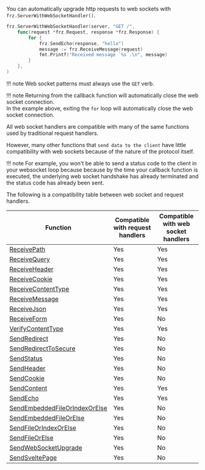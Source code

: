 You can automatically upgrade http requests to web sockets with `frz.ServerWithWebSocketHandler()`.

```go
frz.ServerWithWebSocketHandler(server, "GET /", 
    func(request *frz.Request, response *frz.Response) {
        for {
            frz.SendEcho(response, "hello")
            message := frz.ReceiveMessage(request)
            fmt.Printf("Received message `%s`.\n", message)
        }
    },
)
```

!!! note
    Web socket patterns must always use the `GET` verb.

!!! note
    Returning from the callback function will automatically close the web socket connection.<br/>
    In the example above, exiting the `for` loop will automatically close the web socket connection.

All web socket handlers are compatible with many of the same functions used by traditional request handlers.

However, many other functions that `send data to the client` have little compatibility with web sockets because of the nature of the protocol itself.

!!! note
    For example, you won't be able to send a status code to the client in your websocket loop because because by the time your callback function is executed, the underlying web socket handshake has already terminated and the status code has already been sent.

The following is a compatibility table between web socket and request handlers.

| Function | Compatible with request handlers | Compatible with web socket handlers |
|----------|----------------------------------|-----------------------------|
| [ReceivePath](https://pkg.go.dev/github.com/razshare/frizzante#ReceivePath) | Yes | Yes |
| [ReceiveQuery](https://pkg.go.dev/github.com/razshare/frizzante#ReceiveQuery) | Yes | Yes |
| [ReceiveHeader](https://pkg.go.dev/github.com/razshare/frizzante#ReceiveHeader) | Yes | Yes |
| [ReceiveCookie](https://pkg.go.dev/github.com/razshare/frizzante#ReceiveCookie) | Yes | Yes |
| [ReceiveContentType](https://pkg.go.dev/github.com/razshare/frizzante#ReceiveContentType) | Yes | Yes |
| [ReceiveMessage](https://pkg.go.dev/github.com/razshare/frizzante#ReceiveMessage) | Yes | Yes |
| [ReceiveJson](https://pkg.go.dev/github.com/razshare/frizzante#ReceiveJson) | Yes | Yes |
| [ReceiveForm](https://pkg.go.dev/github.com/razshare/frizzante#ReceiveForm) | Yes | No |
| [VerifyContentType](https://pkg.go.dev/github.com/razshare/frizzante#VerifyContentType) | Yes | Yes |
| [SendRedirect](https://pkg.go.dev/github.com/razshare/frizzante#SendRedirect) | Yes | No |
| [SendRedirectToSecure](https://pkg.go.dev/github.com/razshare/frizzante#SendRedirectToSecure) | Yes | No |
| [SendStatus](https://pkg.go.dev/github.com/razshare/frizzante#SendStatus) | Yes | No |
| [SendHeader](https://pkg.go.dev/github.com/razshare/frizzante#SendHeader) | Yes | No |
| [SendCookie](https://pkg.go.dev/github.com/razshare/frizzante#SendCookie) | Yes | No |
| [SendContent](https://pkg.go.dev/github.com/razshare/frizzante#SendContent) | Yes | Yes |
| [SendEcho](https://pkg.go.dev/github.com/razshare/frizzante#SendEcho) | Yes | Yes |
| [SendEmbeddedFileOrIndexOrElse](https://pkg.go.dev/github.com/razshare/frizzante#SendEmbeddedFileOrIndexOrElse) | Yes | No |
| [SendEmbeddedFileOrElse](https://pkg.go.dev/github.com/razshare/frizzante#SendEmbeddedFileOrElse) | Yes | No |
| [SendFileOrIndexOrElse](https://pkg.go.dev/github.com/razshare/frizzante#SendFileOrIndexOrElse) | Yes | No |
| [SendFileOrElse](https://pkg.go.dev/github.com/razshare/frizzante#SendFileOrElse) | Yes | No |
| [SendWebSocketUpgrade](https://pkg.go.dev/github.com/razshare/frizzante#SendWebSocketUpgrade) | Yes | No |
| [SendSveltePage](https://pkg.go.dev/github.com/razshare/frizzante#SendSveltePage) | Yes | No |